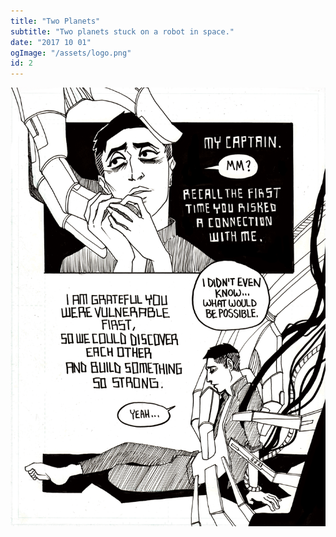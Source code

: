 ```yaml
---
title: "Two Planets"
subtitle: "Two planets stuck on a robot in space."
date: "2017 10 01"
ogImage: "/assets/logo.png"
id: 2
---
```


![Panel2](../../../images/two_planets/prologue_pg20.png)